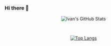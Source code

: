 ### Hi there 👋

<!--
**ivanj26/ivanj26** is a ✨ _special_ ✨ repository because its `README.md` (this file) appears on your GitHub profile.

Here are some ideas to get you started:

- 🔭 I’m currently working on ...
- 🌱 I’m currently learning ...
- 👯 I’m looking to collaborate on ...
- 🤔 I’m looking for help with ...
- 💬 Ask me about ...
- 📫 How to reach me: ...
- 😄 Pronouns: ...
- ⚡ Fun fact: ...
-->

<div align="center">
  
  ![Ivan's GitHub Stats](https://github-readme-stats.vercel.app/api?username=ivanj26&theme=dracula&count_private=true&hide=prs,issues,contribs&bg_color=30,e96443,904e95&title_color=fff&text_color=fff&include_all_commits=true)
  
</div>

</br>

<div align="center">
            
  [![Top Langs](https://github-readme-stats.vercel.app/api/top-langs/?username=ivanj26)](https://github.com/ivanj26/github-readme-stats)

</div>

</br>
